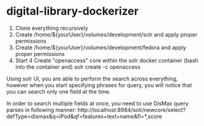 # digital-library-dockerizer

1. Clone everything recursively
2. Create /home/${yourUser}/volumes/development/solr and apply proper permissions
3. Create /home/${yourUser}/volumes/development/fedora and apply proper permissions
3. Start
4 Create "openaccess" core within the solr docker container (bash into the container and)
    solr create -c openaccess

Using solr UI, you are able to perform the search across everything, however when you start
specifying phrases for query, you will notice that you can search only one field at the time.

In order to search multiple fields at once, you need to use DisMax query parses in following manner:
http://localhost:8984/solr/newcore/select?defType=dismax&q=iPod&qf=features+text+name&fl=*,score